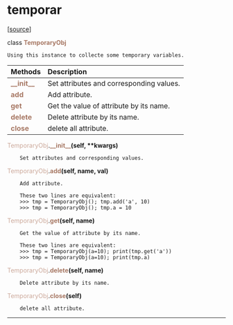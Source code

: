 # temporar  

[[source](.././hurricane_tools//temporar.py)]  

class <span style="color:#a77864">**TemporaryObj**</span>

    Using this instance to collecte some temporary variables.


| Methods | Description |
| :------ | :---------- |
| <font color="#a77864"> **\_\_init\_\_** </font> | Set attributes and corresponding values. |
| <font color="#a77864"> **add** </font> | Add attribute. |
| <font color="#a77864"> **get** </font> | Get the value of attribute by its name. |
| <font color="#a77864"> **delete** </font> | Delete attribute by its name. |
| <font color="#a77864"> **close** </font> | delete all attribute. |


<span style="color:#cca99b">TemporaryObj</span>.<span style="color:#a77864">**\_\_init\_\_**</span>**(self, \*\*kwargs)**

        Set attributes and corresponding values.

  
<span style="color:#cca99b">TemporaryObj</span>.<span style="color:#a77864">**add**</span>**(self, name, val)**

        Add attribute. 
        
        These two lines are equivalent:
        >>> tmp = TemporaryObj(); tmp.add('a', 10) 
        >>> tmp = TemporaryObj(); tmp.a = 10

  
<span style="color:#cca99b">TemporaryObj</span>.<span style="color:#a77864">**get**</span>**(self, name)**

        Get the value of attribute by its name.
        
        These two lines are equivalent:
        >>> tmp = TemporaryObj(a=10); print(tmp.get('a'))
        >>> tmp = TemporaryObj(a=10); print(tmp.a)

  
<span style="color:#cca99b">TemporaryObj</span>.<span style="color:#a77864">**delete**</span>**(self, name)**

        Delete attribute by its name.

  
<span style="color:#cca99b">TemporaryObj</span>.<span style="color:#a77864">**close**</span>**(self)**

        delete all attribute.

  
******